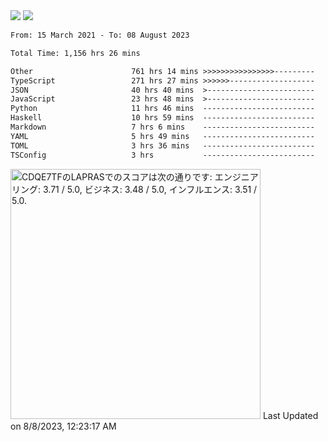 <div>
  <img src="https://github-readme-stats.vercel.app/api?username=naporin0624&count_private=true&show_icons=true" />
  <img src="https://github-readme-stats.vercel.app/api/top-langs/?username=naporin0624&layout=compact&hide=css" />
  <!--START_SECTION:waka-->

```txt
From: 15 March 2021 - To: 08 August 2023

Total Time: 1,156 hrs 26 mins

Other                      761 hrs 14 mins >>>>>>>>>>>>>>>>---------   65.83 %
TypeScript                 271 hrs 27 mins >>>>>>-------------------   23.47 %
JSON                       40 hrs 40 mins  >------------------------   03.52 %
JavaScript                 23 hrs 48 mins  >------------------------   02.06 %
Python                     11 hrs 46 mins  -------------------------   01.02 %
Haskell                    10 hrs 59 mins  -------------------------   00.95 %
Markdown                   7 hrs 6 mins    -------------------------   00.61 %
YAML                       5 hrs 49 mins   -------------------------   00.50 %
TOML                       3 hrs 36 mins   -------------------------   00.31 %
TSConfig                   3 hrs           -------------------------   00.26 %
```

<!--END_SECTION:waka-->
  
  <!--START_SECTION:lapras-card-->
<p ><a href="https://lapras.com/public/CDQE7TF" target="_blank" rel="noopener noreferrer"><img alt="CDQE7TFのLAPRASでのスコアは次の通りです: エンジニアリング: 3.71 / 5.0, ビジネス: 3.48 / 5.0, インフルエンス: 3.51 / 5.0." src="https://lapras-card-generator.vercel.app/api/svg?e=3.71&b=3.48&i=3.51&b1=%23232323&b2=%236d6d6d&i1=%23212121&i2=%23818181&l=ja" width="400" ></a>  
Last Updated on 8/8/2023, 12:23:17 AM</p>
<!--END_SECTION:lapras-card-->
</div>
